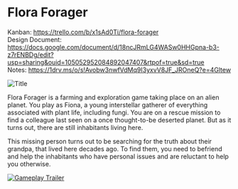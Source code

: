 # Flora Forager
Kanban: https://trello.com/b/x1sAd0Ti/flora-forager <br/>
Design Document: https://docs.google.com/document/d/18ncJRmLG4WASw0HHGpna-b3-z7rENBDg/edit?usp=sharing&ouid=105052952084892047407&rtpof=true&sd=true <br/>
Notes: https://1drv.ms/o/s!Avobw3nwfVdMq9I3yxvV8JF_JROneQ?e=4Gltew

![Title](https://media.discordapp.net/attachments/888751256435314749/929354305054605382/title_flora_forager.png?width=823&height=671)

Flora Forager is a farming and exploration game taking place on an alien planet. You play as Fiona, a young interstellar gatherer of everything associated with plant life, including fungi. You are on a rescue mission to find a colleague last seen on a once thought-to-be deserted planet. But as it turns out, there are still inhabitants living here.
 
This missing person turns out to be searching for the truth about their grandpa, that lived here decades ago. To find them, you need to befriend and help the inhabitants who have personal issues and are reluctant to help you otherwise. 

[![Gameplay Trailer](https://img.youtube.com/vi/4Ud-J1-OON0/maxresdefault.jpg)](https://youtu.be/4Ud-J1-OON0)
